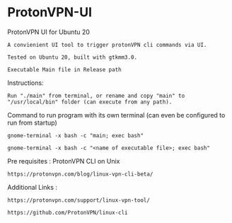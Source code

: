 # ProtonVPN-UI

ProtonVPN UI for Ubuntu 20

    A convienient UI tool to trigger protonVPN cli commands via UI.

    Tested on Ubuntu 20, built with gtkmm3.0.
    
    Executable Main file in Release path

Instructions:

    Run "./main" from terminal, or rename and copy "main" to "/usr/local/bin" folder (can execute from any path).

Command to run program with its own terminal (can even be configured to run from startup)

    gnome-terminal -x bash -c "main; exec bash"
    
    gnome-terminal -x bash -c "<name of executable file>; exec bash"

Pre requisites : ProtonVPN CLI on Unix

    https://protonvpn.com/blog/linux-vpn-cli-beta/

Additional Links : 

    https://protonvpn.com/support/linux-vpn-tool/

    https://github.com/ProtonVPN/linux-cli
